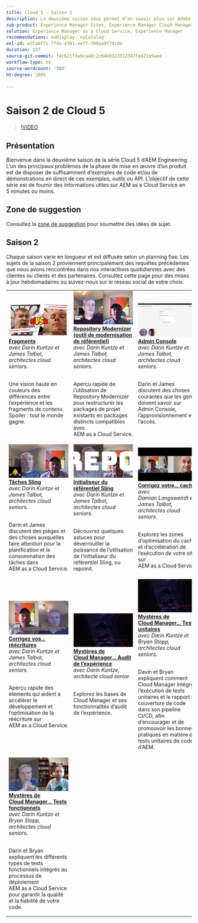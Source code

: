 ```yaml
---
title: Cloud 5 - Saison 2
description: La deuxième saison vous permet d’en savoir plus sur Adobe Experience Manager (AEM) as a Cloud Service grâce aux ingénieures et ingénieurs experts qui se chargent de sa conception et aux services d’expertes et d’experts qui l’implémentent.
sub-product: Experience Manager Sites, Experience Manager Cloud Manager, Experience Manager Assets
solution: Experience Manager as a Cloud Service, Experience Manager
recommendations: noDisplay, noCatalog
exl-id: e2fabf7c-7fda-4391-ae77-709aa9f7dc0a
duration: 137
source-git-commit: f4c621f3a9caa8c2c64b8323312343fe421a5aee
workflow-type: ht
source-wordcount: '502'
ht-degree: 100%

---
```


# Saison 2 de Cloud 5

>[!VIDEO](https://video.tv.adobe.com/v/346567?quality=12&learn=on)

## Présentation

Bienvenue dans la deuxième saison de la série Cloud 5 d’AEM Engineering. L’un des principaux problèmes de la phase de mise en œuvre d’un produit est de disposer de suffisamment d’exemples de code et/ou de démonstrations en direct de ces exemples, outils ou API. L’objectif de cette série est de fournir des informations utiles sur AEM as a Cloud Service en 5 minutes ou moins.

## Zone de suggestion

Consultez la [zone de suggestion](https://forms.office.com/r/74P5Xz4UH0) pour soumettre des idées de sujet.

## Saison 2

Chaque saison varie en longueur et est diffusée selon un planning fixe. Les sujets de la saison 2 proviennent principalement des requêtes précédentes que nous avons rencontrées dans nos interactions quotidiennes avec des clientes ou clients et des partenaires. Consultez cette page pour des mises à jour hebdomadaires ou suivez-nous sur le réseau social de votre choix.

<table>
    <tr>
        <td>
            <a href="season-2/cloud5-experience-v-content-fragments.md">
                <img alt="Fragments" src="./imgs/s2/000-thumb.png"/>
            </a>
            <div>
                <a href="season-2/cloud5-experience-v-content-fragments.md"><strong>Fragments</strong></a>
<br/><em>avec Darin Kuntze et James Talbot, architectes cloud seniors.</em>
            </div>
            <p>
                <br/>
Une vision haute en couleurs des différences entre l’expérience et les fragments de contenu. Spoiler : tout le monde gagne.
            </p>
        </td>   
         <td>
            <a href="season-2/cloud5-repo-modernizer.md">
                 <img alt="Repository Modernizer" src="./imgs/s2/001-thumb.png"/>
            </a>
            <div>
                <a href="season-2/cloud5-repo-modernizer.md"><strong>Repository Modernizer (outil de modernisation de référentiel)</strong></a>
<br/><em>avec Darin Kuntze et James Talbot, architectes cloud seniors.</em>
            </div>
            <p>
                <br/>
Aperçu rapide de l’utilisation de Repository Modernizer pour restructurer les packages de projet existants en packages distincts compatibles avec AEM as a Cloud Service.
            </p>
         </td>
         <td>
            <a href="season-2/cloud5-admin-console.md">
                 <img alt="Admin Console" src="./imgs/s2/002-thumb.png"/>
            </a>
            <div>
                  <a href="season-2/cloud5-admin-console.md"><strong>Admin Console</strong></a>
<br/><em>avec Darin Kuntze et James Talbot, architectes cloud seniors.</em>
            </div>
            <p>
            <br/>
Darin et James discutent des choses courantes que les gens doivent savoir sur Admin Console, l’approvisionnement et l’accès.
            </p>
         </td> 
  </tr>
  <tr>
         <td>
            <a href="season-2/cloud5-sling-job-scheduler.md">
                 <img alt="Tâches Sling" src="./imgs/s2/003-thumb.png"/>
            </a>
            <div>
                  <a href="season-2/cloud5-sling-job-scheduler.md"><strong>Tâches Sling</strong></a>
<br/><em>avec Darin Kuntze et James Talbot, architectes cloud seniors.</em>
            </div>
            <p>
            <br/>
Darin et James discutent des pièges et des choses auxquelles faire attention pour la planification et la consommation des tâches dans AEM as a Cloud Service.
            </p>
         </td> 
         <td>
            <a href="season-2/cloud5-repoinit.md">
                 <img alt="Initialiseur du référentiel (repoinit)" src="./imgs/s2/004-thumb.png"/>
            </a>
            <div>
                  <a href="season-2/cloud5-repoinit.md"><strong>Initialiseur du référentiel Sling</strong></a>
<br/><em>avec Darin Kuntze et James Talbot, architectes cloud seniors.</em>
            </div>
            <p>
            <br/>
Découvrez quelques astuces pour déverrouiller la puissance de l’utilisation de l’initialiseur du référentiel Sling, ou repoinit.
            </p>
         </td>   
     <td>
            <a href="season-2/cloud5-fix-your-cache.md">
               <img alt="Corriger votre cache" src="./imgs/s2/005-thumb.png"/>
            </a>
      <div>
         <a href="season-2/cloud5-fix-your-cache.md"><strong>Corrigez votre... cache</strong></a>
<br/><em>avec Damian Langsweirdt et James Talbot, architectes cloud seniors.</em>
      </div>
      <p>
         <br/>
Explorez les zones d’optimisation du cache et d’accélération de l’exécution de votre site sur AEM as a Cloud Service.
      </p>
   </td> 
  </tr>
<tr>
   <td>
           <a href="season-2/cloud5-fix-your-rewrites.md">
               <img alt="Corrigez vos...réécritures" src="./imgs/s2/006-thumb.png"/>
            </a>
      <div>
            <a href="season-2/cloud5-fix-your-rewrites.md"><strong>Corrigez vos... réécritures</strong></a>
<br/><em>avec Darin Kuntze et James Talbot, architectes cloud seniors.</em>
      </div>
      <p>
        <br/>
Aperçu rapide des éléments qui aident à accélérer le développement et l’optimisation de la réécriture sur AEM as a Cloud Service.
      </p>
     </td>   
     <td>
            <a href="season-2/cloud5-mocm-experience-audit.md">
               <img alt="Mystères de Cloud Manager... Audit de l’expérience" src="./imgs/s2/007-thumb.png"/>
               </a>
      <div>
            <a href="season-2/cloud5-mocm-experience-audit.md"><strong>Mystères de Cloud Manager... Audit de l’expérience</strong></a>
<br/><em>avec Darin Kuntze, architecte cloud senior.</em>
      </div>
      <p>
        <br/>
Explorez les bases de Cloud Manager et ses fonctionnalités d’audit de l’expérience.
      </p>
   </td>
     <td>
            <a href="season-2/cloud5-mocm-unit-tests.md">
               <img alt="Mystères de Cloud Manager... Tests unitaires" src="./imgs/s2/008-thumb.png"/>
            </a>
      <div>
            <a href="season-2/cloud5-mocm-unit-tests.md"><strong>Mystères de Cloud Manager... Tests unitaires</strong></a>
<br/><em>avec Darin Kuntze et Bryan Stopp, architectes cloud seniors.</em>
      </div>
      <p>
        <br/>
Davin et Bryan expliquent comment Cloud Manager intègre l’exécution de tests unitaires et le rapport de couverture de code dans son pipeline CI/CD, afin d’encourager et de promouvoir les bonnes pratiques en matière de tests unitaires de code d’AEM.
      </p>
   </td> 
  </tr>
    <tr>
        <td>
               <a href="season-2/cloud5-mocm-functional-tests.md">
                   <img alt="Mystères de Cloud Manager... Tests fonctionnels" src="./imgs/s2/009-thumb.png"/>
               </a>
            <div>
                <a href="season-2/cloud5-mocm-functional-tests.md"><strong>Mystères de Cloud Manager... Tests fonctionnels</strong><br/></a>
<em>avec Darin Kuntze et Bryan Stopp, architectes cloud seniors.</em>
            </div>
            <p><br/>
                Darin et Bryan expliquent les différents types de tests fonctionnels intégrés au processus de déploiement AEM as a Cloud Service pour garantir la qualité et la fiabilité de votre code.
            </p>
        </td>
        <td></td>
        <td></td>
    </tr>
</table>
